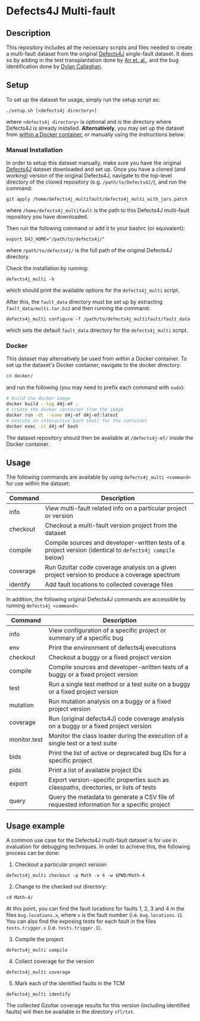 # Defects4J Multi-fault
## Description
This repository includes all the necessary scripts and files needed to create a
multi-fault dataset from the original [Defects4J](https://github.com/rjust/defects4j)
single-fault dataset. It does so by adding in the test transplantation done by
[An et.  al.](https://github.com/coinse/Defects4J-multifault), and the bug
identification done by [Dylan Callaghan](https://github.com/DCallaz/bug-backtracker).
## Setup
To set up the dataset for usage, simply run the setup script as:
```
./setup.sh [<defects4j directory>]
```
where `<defects4j directory>` is optional and is the directory where Defects4J
is already installed.
**Alternatively**, you may set up the dataset from [within a Docker container](#docker),
or manually using the instructions below:
### Manual Installation
In order to setup this dataset manually, make sure you have the original
[Defects4J](https://github.com/rjust/defects4j) dataset downloaded and set up.
Once you have a cloned (and working) version of the original Defects4J, navigate
to the top-level directory of the cloned repository (e.g. `/path/to/Defects4J/`),
and run the command:
```
git apply /home/defects4j_multifault/defects4j_multi_with_jars.patch
```
where `/home/defects4j_multifault` is the path to this Defects4J multi-fault
repository you have downloaded.

Then run the following command or add it to your bashrc (or equivalent):
```
export D4J_HOME="/path/to/defects4j/"
```
where `/path/to/defects4j/` is the full path of the original Defects4J
directory.

Check the installation by running:
```
defects4j_multi -h
```
which should print the available options for the `defects4j_multi` script.

After this, the `fault_data` directory must be set up by extracting
`fault_data/multi.tar.bz2` and then running the command:
```
defects4j_multi configure -f /path/to/defects4j_multifault/fault_data
```
which sets the default `fault_data` directory for the `defects4j_multi` script.

### Docker

This dataset may alternatively be used from within a Docker container. To set up
the dataset's Docker container, navigate to the docker directory:
```bash
cd docker/
```
and run the following (you may need to prefix each command with `sudo`):
```bash
# build the docker image
docker build --tag d4j-mf .
# create the docker container from the image
docker run -dt --name d4j-mf d4j-mf:latest
# execute an interactive bash shell for the container
docker exec -it d4j-mf bash
```

The dataset repository should then be available at `/defects4j-mf/` inside the
Docker container.

## Usage
The following commands are available by using `defects4j_multi <command>` for use
within the dataset:

| Command        | Description                                                   |
| -------------- | --------------------------------------------------------------|
| info           | View multi-fault related info on a particular project or version |
| checkout       | Checkout a multi-fault version project from the dataset       |
| compile        | Compile sources and developer-written tests of a project version (identical to `defects4j compile` below) |
| coverage       | Run Gzoltar code coverage analysis on a given project version to produce a coverage spectrum |
| identify       | Add fault locations to collected coverage files               |

In addition, the following original Defects4J commands are accessible by running
`defects4j <command>`:

| Command      | Description                                                                    |
| ------------ | -------------------------------------------------------------------------------|
| info         | View configuration of a specific project or summary of a specific bug          |
| env          | Print the environment of defects4j executions                                  |
| checkout     | Checkout a buggy or a fixed project version                                    |
| compile      | Compile sources and developer-written tests of a buggy or a fixed project version |
| test         | Run a single test method or a test suite on a buggy or a fixed project version |
| mutation     | Run mutation analysis on a buggy or a fixed project version                    |
| coverage     | Run (original defects4J) code coverage analysis on a buggy or a fixed project version |
| monitor.test | Monitor the class loader during the execution of a single test or a test suite |
| bids         | Print the list of active or deprecated bug IDs for a specific project          |
| pids         | Print a list of available project IDs                                          |
| export       | Export version-specific properties such as classpaths, directories, or lists of tests |
| query        | Query the metadata to generate a CSV file of requested information for a specific project |

## Usage example
A common use case for the Defects4J multi-fault dataset is for use in evaluation
for debugging techniques. In order to achieve this, the following process can be
done:
1. Checkout a particular project version:
  ```
  defects4j_multi checkout -p Math -v 4 -w $PWD/Math-4
  ```
2. Change to the checked out directory:
  ```
  cd Math-4/
  ```
  At this point, you can find the fault locations for faults 1, 2, 3 and 4 in
  the files `bug.locations.x`, where `x` is the fault number (i.e.
  `bug.locations.1`). You can also find the exposing tests for each fault in the
  files `tests.trigger.x` (i.e. `tests.trigger.1`).

3. Compile the project
  ```
  defects4j_multi compile
  ```
4. Collect coverage for the version
  ```
  defects4j_multi coverage
  ```
5. Mark each of the identified faults in the TCM
  ```
  defects4j_multi identify
  ```
  The collected Gzoltar coverage results for this version (including identified
  faults) will then be available in the directory `sfl/txt`.
